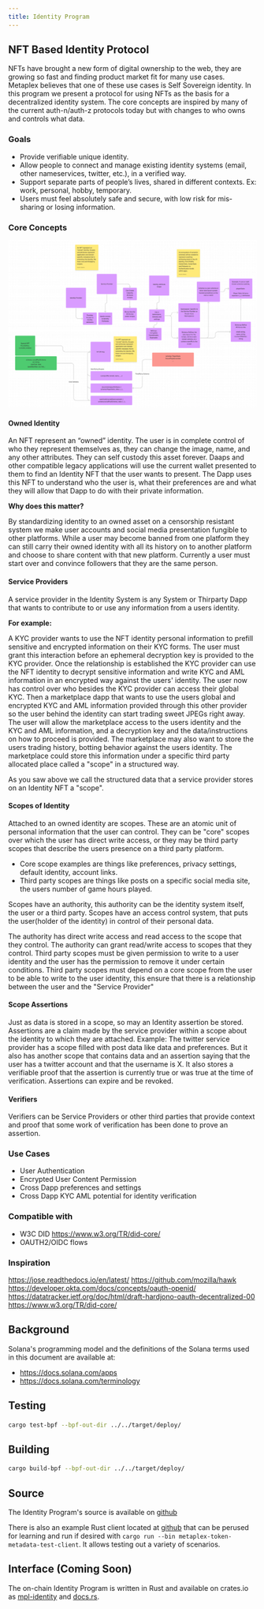 ```yaml
---
title: Identity Program
---
```


## NFT Based Identity Protocol 
NFTs have brought a new form of digital ownership to the web, they are growing so fast and finding product market fit for many use cases. 
Metaplex believes that one of these use cases is Self Sovereign identity. In this program we present a protocol for using NFTs as the basis for a decentralized identity system.
The core concepts are inspired by many of the current auth-n/auth-z protocols today but with changes to who owns and controls what data. 

### Goals
* Provide verifiable unique identity.
* Allow people to connect and manage existing identity systems (email, other nameservices, twitter, etc.), in a verified way.
* Support separate parts of people’s lives, shared in different contexts.  Ex: work, personal, hobby, temporary.
* Users must feel absolutely safe and secure, with low risk for mis-sharing or losing information.

### Core Concepts
![img.png](img.png)

#### Owned Identity
An NFT represent an “owned” identity. The user is in complete control of who they represent themselves as, they can change the image, name, and any other attributes. They can self custody this asset forever.
Daaps and other compatible legacy applications will use the current wallet presented to them to find an Identity NFT that the user wants to present. The Dapp uses this NFT to understand who the user is, what their preferences are and what they will allow that Dapp to do with their private information.

**Why does this matter?**

By standardizing identity to an owned asset on a censorship resistant system we make user accounts and social media presentation fungible to other platforms. 
While a user may become banned from one platform they can still carry their owned identity with all its history on to another platform and choose to share content with that new platform. 
Currently a user must start over and convince followers that they are the same person. 

#### Service Providers
A service provider in the Identity System is any System or Thirparty Dapp that wants to contribute to or use any information from a users identity.

**For example:** 

A KYC provider wants to use the NFT identity personal information to prefill sensitive and encrypted information on their KYC forms. The user must grant this interaction before an ephemeral decryption key is provided to the KYC provider.
Once the relationship is established the KYC provider can use the NFT identity to decrypt sensitive information and write KYC and AML information in an encrypted way against the users' identity.
The user now has control over who besides the KYC provider can access their global KYC.
Then a marketplace dapp that wants to use the users global and encrypted KYC and AML information provided through this other provider so the user behind the identity can start trading sweet JPEGs right away.
The user will allow the marketplace access to the users identity and the KYC and AML information, and a decryption key and the data/instructions on how to proceed is provided.
The marketplace may also want to store the users trading history, botting behavior against the users identity. 
The marketplace could store this information under a specific third party allocated place called a "scope" in a structured way.

As you saw above we call the structured data that a service provider stores on an Identity NFT a "scope". 

#### Scopes of Identity
Attached to an owned identity are scopes. These are an atomic unit of personal information that the user can control. 
They can be "core" scopes over which the user has direct write access, or they may be third party scopes that describe the users presence on a third party platform.
* Core scope examples are things like preferences, privacy settings, default identity, account links. 
* Third party scopes are things like posts on a specific social media site, the users number of game hours played.

Scopes have an authority, this authority can be the identity system itself, the user or a third party.
Scopes have an access control system, that puts the user(holder of the identity) in control of their personal data.

The authority has direct write access and read access to the scope that they control.
The authority can grant read/write access to scopes that they control.
Third party scopes must be given permission to write to a user identity and the user has the permission to remove it under certain conditions.
Third party scopes must depend on a core scope from the user to be able to write to the user identity, this ensure that there is a relationship between the user and the "Service Provider"

#### Scope Assertions
Just as data is stored in a scope, so may an Identity assertion be stored. Assertions are a claim made by the service provider within a scope about the identity to which they are attached.
Example: The twitter service provider has a scope filled with post data like data and preferences.
But it also has another scope that contains data and an assertion saying that the user has a twitter account and that the username is X. It also stores a verifiable proof that the assertion is currently true or was true at the time of verification.
Assertions can expire and be revoked.

#### Verifiers
Verifiers can be Service Providers or other third parties that provide context and proof that some work of verification has been done to prove an assertion.

### Use Cases
* User Authentication
* Encrypted User Content Permission
* Cross Dapp preferences and settings
* Cross Dapp KYC AML potential for identity verification

### Compatible with
* W3C DID https://www.w3.org/TR/did-core/
* OAUTH2/OIDC flows

### Inspiration
https://jose.readthedocs.io/en/latest/
https://github.com/mozilla/hawk
https://developer.okta.com/docs/concepts/oauth-openid/
https://datatracker.ietf.org/doc/html/draft-hardjono-oauth-decentralized-00
https://www.w3.org/TR/did-core/

## Background

Solana's programming model and the definitions of the Solana terms used in this
document are available at:

- https://docs.solana.com/apps
- https://docs.solana.com/terminology

## Testing
```sh
cargo test-bpf --bpf-out-dir ../../target/deploy/
```
## Building
```sh
cargo build-bpf --bpf-out-dir ../../target/deploy/
```

## Source

The Identity Program's source is available on
[github](https://github.com/metaplex-foundation/metaplex-program-library)

There is also an example Rust client located at
[github](https://github.com/metaplex-foundation/metaplex-program-library/tree/master/token-metadata/test/src/main.rs)
that can be perused for learning and run if desired with `cargo run --bin metaplex-token-metadata-test-client`. It allows testing out a variety of scenarios.

## Interface (Coming Soon)

The on-chain Identity Program is written in Rust and available on crates.io as
[mpl-identity](https://crates.io/crates/mpl-identity) and
[docs.rs](https://docs.rs/mpl-identity).

